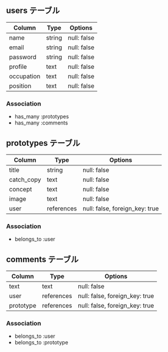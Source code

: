 ## users テーブル
| Column     | Type   | Options     |
| ---------- | ------ | ----------- |
| name       | string | null: false |
| email      | string | null: false |
| password   | string | null: false |
| profile    | text   | null: false |
| occupation | text   | null: false |
| position   | text   | null: false |
### Association
- has_many :prototypes
- has_many :comments
## prototypes テーブル
| Column      | Type       | Options                        |
| ----------- | ---------- | ------------------------------ |
| title       | string     | null: false                    |
| catch_copy  | text       | null: false                    |
| concept     | text       | null: false                    |
| image       | text       | null: false                    |
| user        | references | null: false, foreign_key: true |
### Association
- belongs_to :user
## comments テーブル
| Column      | Type       | Options                        |
| ----------- | ---------- | ------------------------------ |
| text        | text       | null: false                    |
| user        | references | null: false, foreign_key: true |
| prototype   | references | null: false, foreign_key: true |
### Association
- belongs_to :user
- belongs_to :prototype